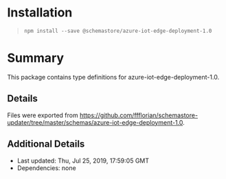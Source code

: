 # Installation
> `npm install --save @schemastore/azure-iot-edge-deployment-1.0`

# Summary
This package contains type definitions for azure-iot-edge-deployment-1.0.

## Details
Files were exported from https://github.com/ffflorian/schemastore-updater/tree/master/schemas/azure-iot-edge-deployment-1.0.

## Additional Details
* Last updated: Thu, Jul 25, 2019, 17:59:05 GMT
* Dependencies: none
